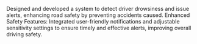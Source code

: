 Designed and developed a system to detect driver drowsiness and issue alerts, enhancing road safety by preventing accidents caused. Enhanced Safety Features: Integrated user-friendly notifications and adjustable sensitivity settings to ensure timely and effective alerts, improving overall driving safety.
